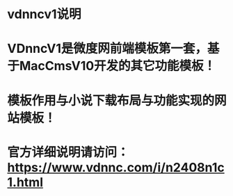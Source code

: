 # vdnncv1说明
# VDnncV1是微度网前端模板第一套，基于MacCmsV10开发的其它功能模板！
# 模板作用与小说下载布局与功能实现的网站模板！
# 官方详细说明请访问：https://www.vdnnc.com/i/n2408n1c1.html